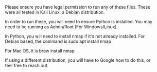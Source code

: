 Please ensure you have legal permission to run any of these files. These were all tested in Kali Linux, a Debian distribution.

In order to run these, you will need to ensure Python is installed. You may need to be running as Admin/Root (For Windows/Linux).

In Python, you will need to install nmap if it's not already installed.  For Debian based, the command is 
sudo apt install nmap

For Mac OS, it is
brew install nmap

If using a different distribution, you will have to Google how to do this, or feel free to reach out.


